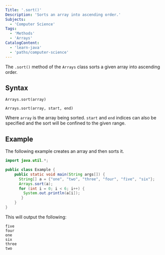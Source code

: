 ```yaml
---
Title: '.sort()'
Description: 'Sorts an array into ascending order.'
Subjects:
  - 'Computer Science'
Tags:
  - 'Methods'
  - 'Arrays'
CatalogContent:
  - 'learn-java'
  - 'paths/computer-science'
---
```


The `.sort()` method of the `Arrays` class sorts a given array into ascending order.

## Syntax

```pseudo
Arrays.sort(array)

Arrays.sort(array, start, end)
```

Where `array` is the array being sorted. `start` and `end` indices can also be specified and the sort will be confined to the given range.

## Example

The following example creates an array and then sorts it.

```java
import java.util.*;

public class Example {
    public static void main(String args[]) {
      String[] a = {"one", "two", "three", "four", "five", "six"};
      Arrays.sort(a);
      for (int i = 0; i < 6; i++) {
        System.out.println(a[i]);
       }
    }
}
```

This will output the following:

```shell
five
four
one
six
three
two
```
